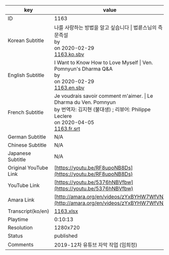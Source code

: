 |  key  |  value  |
|-------|---------|
| ID            | 1163 |
| Korean Subtitle | 나를 사랑하는 방법을 알고 싶습니다 \| 법륜스님의 즉문즉설<br>by <br>on 2020-02-29<br>[1163.ko.sbv](https://github.com/jungtosociety/dharma-qna/raw/master/sub/1163/1163.ko.sbv)<br>|
| English Subtitle | I Want to Know How to Love Myself \| Ven. Pomnyun's Dharma Q&A<br>by <br>on 2020-02-29<br>[1163.en.sbv](https://github.com/jungtosociety/dharma-qna/raw/master/sub/1163/1163.en.sbv)<br>|
| French Subtitle | Je voudrais savoir comment m'aimer. \| Le Dharma du Ven. Pomnyun<br>by 번역자: 김지현 (불대생) ; 리뷰어: Philippe Leclere<br>on 2020-04-05<br>[1163.fr.srt](https://github.com/jungtosociety/dharma-qna/raw/master/sub/1163/1163.fr.srt)<br>|
| German Subtitle | N/A |
| Chinese Subtitle | N/A |
| Japanese Subtitle | N/A |
| Original YouTube Link  | [https://youtu.be/RF8upoNB8Ds](https://youtu.be/RF8upoNB8Ds) |
| YouTube Link  | [https://youtu.be/5376hNBVfbw](https://youtu.be/5376hNBVfbw) |
| Amara Link    | [http://amara.org/en/videos/zYxBYHW7WfVN](http://amara.org/en/videos/zYxBYHW7WfVN) |
| Transcript(ko/en) | [1163.xlsx](https://github.com/jungtosociety/dharma-qna/raw/master/sub/1163/1163.xlsx) |
| Playtime | 0:10:13 |
| Resolution | 1280x720|
| Status | published |
| Comments | 2019-12차 유튜브 자막 작업 (임희정) |
